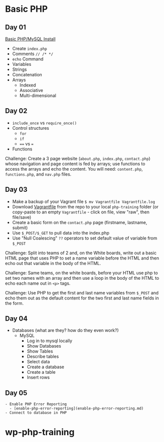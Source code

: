 # Basic PHP #
## Day 01 ##
[Basic PHP/MySQL Install](basic-php-instructions.md)
 - Create ```index.php```
 - Comments ```// /* */```
 - ```echo``` Command
 - Variables
 - Strings
 - Concatenation
 - Arrays
   - Indexed
   - Associative
   - Multi-dimensional

## Day 02 ##
 - ```include_once``` vs ```require_once()```
 - Control structures
   - ```for```
   - ```if```
   - ```==``` vs ```=```
 - Functions

Challenge: Create a 3 page website (```about.php```, ```index.php```, ```contact.php```) whose navigation and page content is fed by arrays; use functions to access the arrays and echo the content. You will need:  ```content.php```, ```functions.php```, and ```nav.php``` files.

## Day 03 ##
 - Make a backup of your Vagrant file ```$ mv Vagrantfile Vagrantfile.log```
 - Download [Vagrantfile](Vagrantfile) from the repo to your local ```php-training``` folder (or copy-paste to an empty ```Vagrantfile``` - click on file, view "raw", then file/save)
 - Create a basic form on the ```contact.php``` page (firstname, lastname, submit)
 - Use ```$_POST/$_GET``` to pull data into the index.php
 - Use "Null Coalescing" ```??``` operators to set default value of variable from ```$_POST```

Challenge: Split into teams of 2 and, on the White boards, write out a basic HTML page that uses PHP to set a name variable before the HTML and then echo out that variable in the body of the HTML.

Challenge: Same teams, on the white boards, before your HTML use php to set two names with an array and then use a loop in the body of the HTML to echo each name out in ```<p>``` tags.

Challenge: Use PHP to get the first and last name variables from ```$_POST``` and echo them out as the default content for the two first and last name fields in the form.

## Day 04 ##
  - Databases (what are they? how do they even work?)
    - MySQL
      - Log in to mysql locally
      - Show Databases
      - Show Tables
      - Describe tables
      - Select data
      - Create a database
      - Create a table
      - Insert rows

## Day 05 ##
    - Enable PHP Error Reporting
      - [enable-php-error-reporting](enable-php-error-reporting.md)
    - Connect to database in PHP
# wp-php-training

